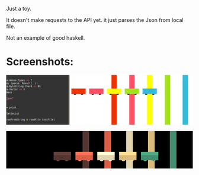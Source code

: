 Just a toy.

It doesn't make requests to the API yet.  it just parses the Json from local file.

Not an example of good haskell.

Screenshots:
============
![screenshot of first gui](https://github.com/nbogie/colorlovers-api-demo/raw/master/docs/screenshots/Screenshot.png)

![another screenshot of first gui](https://github.com/nbogie/colorlovers-api-demo/raw/master/docs/screenshots/Screenshot-two-tone.png)

